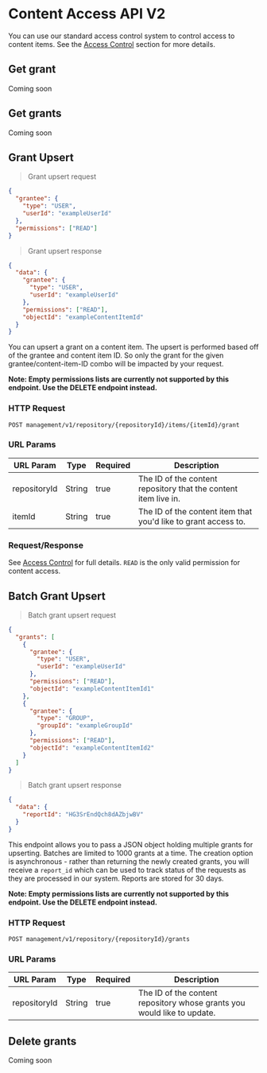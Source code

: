# Content Access API V2
You can use our standard access control system to control access
to content items. See the [Access Control](#access-control) section for more
details.

## Get grant

Coming soon

## Get grants

Coming soon

## Grant Upsert

> Grant upsert request

```json
{
  "grantee": {
    "type": "USER",
    "userId": "exampleUserId"
  },
  "permissions": ["READ"]
}
```

> Grant upsert response

```json
{
  "data": {
    "grantee": {
      "type": "USER",
      "userId": "exampleUserId"
    },
    "permissions": ["READ"],
    "objectId": "exampleContentItemId"
  }
}
```

You can upsert a grant on a content item. The upsert is performed
based off of the grantee and content item ID. So only the grant for
the given grantee/content-item-ID combo will be impacted by
your request.

**Note: Empty permissions lists are currently not supported by
this endpoint. Use the DELETE endpoint instead.**

### HTTP Request

`POST management/v1/repository/{repositoryId}/items/{itemId}/grant`

### URL Params

| URL Param    | Type   | Required | Description                                                     |
|--------------|--------|----------|-----------------------------------------------------------------|
| repositoryId | String | true     | The ID of the content repository that the content item live in. |
| itemId       | String | true     | The ID of the content item that you'd like to grant access to.  |

### Request/Response
See [Access Control](#access-control) for full details. `READ` is the only
valid permission for content access.

## Batch Grant Upsert

> Batch grant upsert request

```json
{
  "grants": [
    {
      "grantee": {
        "type": "USER",
        "userId": "exampleUserId"
      },
      "permissions": ["READ"],
      "objectId": "exampleContentItemId1"
    },
    {
      "grantee": {
        "type": "GROUP",
        "groupId": "exampleGroupId"
      },
      "permissions": ["READ"],
      "objectId": "exampleContentItemId2"
    }
  ]
}
```

> Batch grant upsert response

```json
{
  "data": {
    "reportId": "HG3SrEndQch8dAZbjwBV"
  }
}
```

This endpoint allows you to pass a JSON object holding multiple grants for upserting.
Batches are limited to 1000 grants at a time. The creation option is asynchronous - rather
than returning the newly created grants, you will receive a `report_id` which can be used
to track status of the requests as they are processed in our system. Reports are stored for 30 days.

**Note: Empty permissions lists are currently not supported by
this endpoint. Use the DELETE endpoint instead.**

### HTTP Request

`POST management/v1/repository/{repositoryId}/grants`

### URL Params

| URL Param    | Type   | Required | Description                                                             |
|--------------|--------|----------|-------------------------------------------------------------------------|
| repositoryId | String | true     | The ID of the content repository whose grants you would like to update. |

## Delete grants

Coming soon
